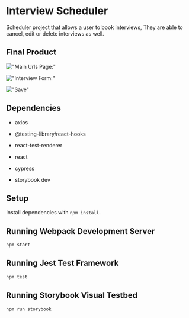 # Interview Scheduler

Scheduler project that allows a user to book interviews, They are able to cancel, edit or delete interviews as well.

## Final Product

!["Main Urls Page:"]()


!["Interview Form:"]()

!["Save"]()

## Dependencies

- axios

- @testing-library/react-hooks

- react-test-renderer

- react

- cypress

- storybook dev

## Setup

Install dependencies with `npm install`.

## Running Webpack Development Server

```sh
npm start
```

## Running Jest Test Framework

```sh
npm test
```

## Running Storybook Visual Testbed

```sh
npm run storybook
```
